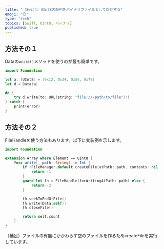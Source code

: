 ```yaml
---
title: "（Swift）UInt8の配列をバイナリファイルとして保存する"
emoji: "😊"
type: "tech"
topics: [Swift, UInt8, バイナリ]
published: true
---
```

## 方法その１

Dataの`write()`メソッドを使うのが最も簡単です。

```swift
import Foundation

let a: [UInt8] = [0x12, 0x34, 0x56, 0x78]
let d = Data(a)

do {
    try d.write(to: URL(string: "file:///path/to/file")!)
} catch {
    print(error)
}
```

## 方法その２

FileHandleを使う方法もあります。以下に実装例を示します。

```swift
import Foundation

extension Array where Element == UInt8 {
    func write(_ path: String) -> Int {
        if !FileManager.default.createFile(atPath: path, contents: nil, attributes: nil) {
            return -1
        }
        guard let fh = FileHandle(forWritingAtPath: path) else {
            return -2
        }

        fh.seekToEndOfFile()
        fh.write(Data(self))
        fh.closeFile()

        return self.count
    }
}
```

（補足）ファイルの有無にかかわらず空のファイルを作るためcreateFileを実行しています。
